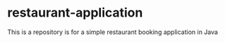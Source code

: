 # restaurant-application
This is a repository is for a simple restaurant booking application in Java
